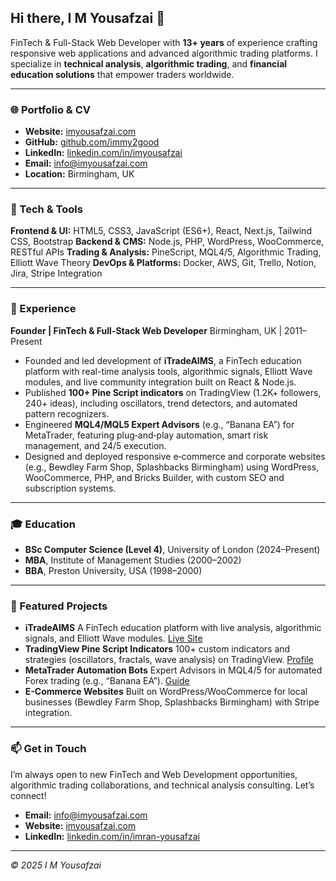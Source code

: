 ## Hi there, I M Yousafzai 👋

FinTech & Full-Stack Web Developer with **13+ years** of experience crafting responsive web applications and advanced algorithmic trading platforms. I specialize in **technical analysis**, **algorithmic trading**, and **financial education solutions** that empower traders worldwide.

---

### 🌐 Portfolio & CV

* **Website:** [imyousafzai.com](https://imyousafzai.com/)
* **GitHub:** [github.com/immy2good](https://github.com/IMYousafzai)
* **LinkedIn:** [linkedin.com/in/imyousafzai](https://www.linkedin.com/in/imyousafzai/)
* **Email:** [info@imyousafzai.com](mailto:info@imyousafzai.com)
* **Location:** Birmingham, UK

---

### 🧰 Tech & Tools

**Frontend & UI:** HTML5, CSS3, JavaScript (ES6+), React, Next.js, Tailwind CSS, Bootstrap
**Backend & CMS:** Node.js, PHP, WordPress, WooCommerce, RESTful APIs
**Trading & Analysis:** PineScript, MQL4/5, Algorithmic Trading, Elliott Wave Theory
**DevOps & Platforms:** Docker, AWS, Git, Trello, Notion, Jira, Stripe Integration

---

### 💼 Experience

**Founder | FinTech & Full-Stack Web Developer**
Birmingham, UK | 2011–Present

* Founded and led development of **iTradeAIMS**, a FinTech education platform with real-time analysis tools, algorithmic signals, Elliott Wave modules, and live community integration built on React & Node.js.
* Published **100+ Pine Script indicators** on TradingView (1.2K+ followers, 240+ ideas), including oscillators, trend detectors, and automated pattern recognizers.
* Engineered **MQL4/MQL5 Expert Advisors** (e.g., “Banana EA”) for MetaTrader, featuring plug‑and‑play automation, smart risk management, and 24/5 execution.
* Designed and deployed responsive e‑commerce and corporate websites (e.g., Bewdley Farm Shop, Splashbacks Birmingham) using WordPress, WooCommerce, PHP, and Bricks Builder, with custom SEO and subscription systems.

---

### 🎓 Education

* **BSc Computer Science (Level 4)**, University of London (2024–Present)
* **MBA**, Institute of Management Studies (2000–2002)
* **BBA**, Preston University, USA (1998–2000)

---

### 🚀 Featured Projects

* **iTradeAIMS**
  A FinTech education platform with live analysis, algorithmic signals, and Elliott Wave modules. [Live Site](https://itradeaims.net/)
* **TradingView Pine Script Indicators**
  100+ custom indicators and strategies (oscillators, fractals, wave analysis) on TradingView. [Profile](https://www.tradingview.com/)
* **MetaTrader Automation Bots**
  Expert Advisors in MQL4/5 for automated Forex trading (e.g., “Banana EA”). [Guide](https://github.com/IMYousafzai)
* **E-Commerce Websites**
  Built on WordPress/WooCommerce for local businesses (Bewdley Farm Shop, Splashbacks Birmingham) with Stripe integration.

---

### 📫 Get in Touch

I’m always open to new FinTech and Web Development opportunities, algorithmic trading collaborations, and technical analysis consulting. Let’s connect!

* **Email:** [info@imyousafzai.com](mailto:info@imyousafzai.com)
* **Website:** [imyousafzai.com](https://imyousafzai.com/)
* **LinkedIn:** [linkedin.com/in/imran-yousafzai](https://www.linkedin.com/in/imyousafzai/)

---

*© 2025 I M Yousafzai*
